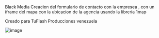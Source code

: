 Black Media 
Creacion del formulario de contacto con la empresea , con un iframe del mapa con la ubicacion de la agencia usando la libreria 1map

Creado para TuFlash Producciones venezuela

![image](https://github.com/DervisMartinez/blackmediave_contactform/assets/92455106/816eeaa0-a4d9-42fd-ae96-87f80507219e)


